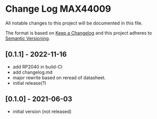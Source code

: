 # Change Log MAX44009

All notable changes to this project will be documented in this file.

The format is based on [Keep a Changelog](http://keepachangelog.com/)
and this project adheres to [Semantic Versioning](http://semver.org/).


## [0.1.1] - 2022-11-16
- add RP2040 in build-CI
- add changelog.md
- major rewrite based on reread of datasheet.
- initial release(?)


## [0.1.0] - 2021-06-03
- initial version (not released)

